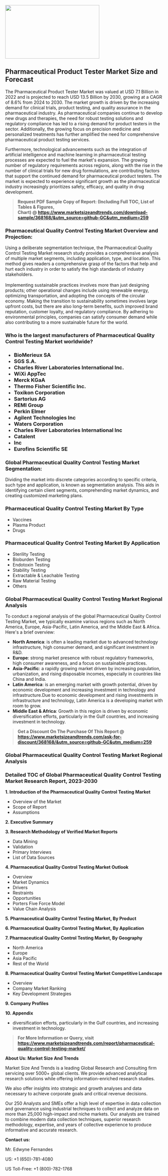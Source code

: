 <p><img class="alignnone size-medium wp-image-20088" src="https://ffe5etoiles.com/wp-content/uploads/2024/12/MST1-300x171.png" alt="" width="300" height="171" /></p><h2>Pharmaceutical Product Tester Market Size and Forecast</h2><p>The Pharmaceutical Product Tester Market was valued at USD 7.1 Billion in 2022 and is projected to reach USD 13.5 Billion by 2030, growing at a CAGR of 8.6% from 2024 to 2030. The market growth is driven by the increasing demand for clinical trials, product testing, and quality assurance in the pharmaceutical industry. As pharmaceutical companies continue to develop new drugs and therapies, the need for robust testing solutions and regulatory compliance has led to a rising demand for product testers in the sector. Additionally, the growing focus on precision medicine and personalized treatments has further amplified the need for comprehensive pharmaceutical product testing services.</p><p>Furthermore, technological advancements such as the integration of artificial intelligence and machine learning in pharmaceutical testing processes are expected to fuel the market's expansion. The growing number of regulatory requirements across regions, along with the rise in the number of clinical trials for new drug formulations, are contributing factors that support the continued demand for pharmaceutical product testers. The market is expected to experience significant growth as the pharmaceutical industry increasingly prioritizes safety, efficacy, and quality in drug development.</p></p><blockquote id="" class=""><strong>Request PDF Sample Copy of Report: (Including Full TOC, List of Tables &amp; Figures, Chart)&nbsp;@&nbsp;<strong><a href="https://www.marketsizeandtrends.com/download-sample/368168/&utm_source=github-GC&utm_medium=259" target="_blank">https://www.marketsizeandtrends.com/download-sample/368168/&utm_source=github-GC&utm_medium=259</a></strong></strong></blockquote><h3 id="" class="">Pharmaceutical Quality Control Testing Market&nbsp;Overview and Projection:</h3><p id="" class="">Using a deliberate segmentation technique, the Pharmaceutical Quality Control Testing Market research study provides a comprehensive analysis of multiple market segments, including application, type, and location. This method gives readers a comprehensive grasp of the factors that help and hurt each industry in order to satisfy the high standards of industry stakeholders. <br /> <br />Implementing sustainable practices involves more than just designing products; other operational changes include using renewable energy, optimizing transportation, and adopting the concepts of the circular economy. Making the transition to sustainability sometimes involves large upfront costs, but there are also long-term benefits, such improved brand reputation, customer loyalty, and regulatory compliance. By adhering to environmental principles, companies can satisfy consumer demand while also contributing to a more sustainable future for the world.</p><h3 id="" class="">Who is the largest manufacturers of&nbsp;Pharmaceutical Quality Control Testing Market worldwide?</h3><h3 class=""><p><ul><li>BioMerieux SA </li><li> SGS S.A. </li><li> Charles River Laboratories International Inc. </li><li> WiXi AppTec </li><li> Merck KGaA </li><li> Thermo Fisher Scientific Inc. </li><li> Toxikon Corporation </li><li> Sartorius AG </li><li> REMI Group </li><li> Perkin Elmer </li><li> Agilent Technologies Inc </li><li> Waters Corporation </li><li> Charles River Laboratories International Inc </li><li> Catalent </li><li> Inc </li><li> Eurofins Scientific SE</li></ul></p></h3><h3 id="" class="">Global&nbsp;Pharmaceutical Quality Control Testing Market Segmentation:</h3><p id="" class="">Dividing the market into discrete categories according to specific criteria, such type and application, is known as segmentation analysis. This aids in identifying certain client segments, comprehending market dynamics, and creating customized marketing plans.</p><h3 id="" class="">Pharmaceutical Quality Control Testing Market&nbsp;By Type</h3><p><p><ul><li>Vaccines</li><li> Plasma Product</li><li> Drugs</p></li></ul></p></p><h3 id="" class="">Pharmaceutical Quality Control Testing Market&nbsp;By Application</h3><p class=""><p><ul><li>Sterility Testing</li><li> Bioburden Testing</li><li> Endotoxin Testing</li><li> Stability Testing</li><li> Extractable & Leachable Testing</li><li> Raw Material Testing</li><li> Others</li></ul></p></p><h3 id="" class="">Global Pharmaceutical Quality Control Testing Market Regional Analysis</h3><p id="" class="">To conduct a regional analysis of the global Pharmaceutical Quality Control Testing Market, we typically examine various regions such as North America, Europe, Asia-Pacific, Latin America, and the Middle East &amp; Africa. Here's a brief overview:</p><ul><li><strong>North America</strong>: is often a leading market due to advanced technology infrastructure, high consumer demand, and significant investment in R&amp;D.</li><li><strong>Europe</strong>: strong market presence with robust regulatory frameworks, high consumer awareness, and a focus on sustainable practices.</li><li><strong>Asia-Pacific</strong>: a rapidly growing market driven by increasing population, urbanization, and rising disposable incomes, especially in countries like China and India.</li><li><strong>Latin America</strong>: is an emerging market with growth potential, driven by economic development and increasing investment in technology and infrastructure.Due to economic development and rising investments in infrastructure and technology, Latin America is a developing market with room to grow.</li><li><strong>Middle East &amp; Africa</strong>: Growth in this region is driven by economic diversification efforts, particularly in the Gulf countries, and increasing investment in technology.</li></ul><blockquote id="" class=""><strong>Get a Discount On The Purchase Of This Report @ <strong><a href="https://www.marketsizeandtrends.com/ask-for-discount/368168/&utm_source=github-GC&utm_medium=259" target="_blank">https://www.marketsizeandtrends.com/ask-for-discount/368168/&utm_source=github-GC&utm_medium=259</a></strong></strong></blockquote><h3 id="" class="">Global Pharmaceutical Quality Control Testing Market Regional Analysis</h3><h3 id="" class="">Detailed TOC of Global Pharmaceutical Quality Control Testing Market Research Report, 2023-2030</h3><p id="" class=""><strong>1. Introduction of the Pharmaceutical Quality Control Testing Market</strong></p><ul><li>Overview of the Market</li><li>Scope of Report</li><li>Assumptions</li></ul><p id="" class=""><strong>2. Executive Summary</strong></p><p id="" class=""><strong>3. Research Methodology of Verified Market Reports</strong></p><ul><li>Data Mining</li><li>Validation</li><li>Primary Interviews</li><li>List of Data Sources</li></ul><p id="" class=""><strong>4. Pharmaceutical Quality Control Testing Market Outlook</strong></p><ul><li>Overview</li><li>Market Dynamics</li><li>Drivers</li><li>Restraints</li><li>Opportunities</li><li>Porters Five Force Model</li><li>Value Chain Analysis</li></ul><p id="" class=""><strong>5. Pharmaceutical Quality Control Testing Market, By Product</strong></p><p id="" class=""><strong>6. Pharmaceutical Quality Control Testing Market, By Application</strong></p><p id="" class=""><strong>7. Pharmaceutical Quality Control Testing Market, By Geography</strong></p><ul><li>North America</li><li>Europe</li><li>Asia Pacific</li><li>Rest of the World</li></ul><p id="" class=""><strong>8. Pharmaceutical Quality Control Testing Market Competitive Landscape</strong></p><ul><li>Overview</li><li>Company Market Ranking</li><li>Key Development Strategies</li></ul><p id="" class=""><strong>9. Company Profiles</strong></p><p id="" class=""><strong>10. Appendix</strong></p><ul><li>diversification efforts, particularly in the Gulf countries, and increasing investment in technology.</li></ul><blockquote id="" class=""><strong>For More Information or Query, visit <strong><strong><a href="https://www.marketsizeandtrends.com/report/pharmaceutical-quality-control-testing-market/" target="_blank">https://www.marketsizeandtrends.com/report/pharmaceutical-quality-control-testing-market/</a></strong></strong></strong></blockquote><p id="" class=""><strong>About Us: Market Size And Trends</strong></p><p id="" class="">Market Size And Trends is a leading Global Research and Consulting firm servicing over 5000+ global clients. We provide advanced analytical research solutions while offering information-enriched research studies.</p><p id="" class="">We also offer insights into strategic and growth analyses and data necessary to achieve corporate goals and critical revenue decisions.</p><p id="" class="">Our 250 Analysts and SMEs offer a high level of expertise in data collection and governance using industrial techniques to collect and analyze data on more than 25,000 high-impact and niche markets. Our analysts are trained to combine modern data collection techniques, superior research methodology, expertise, and years of collective experience to produce informative and accurate research.</p><p id="" class=""><strong>Contact us:</strong></p><p id="" class="">Mr. Edwyne Fernandes</p><p id="" class="">US: +1 (650)-781-4080</p><p id="" class="">US Toll-Free: +1 (800)-782-1768</p>
